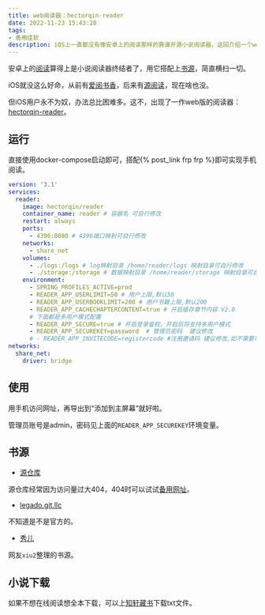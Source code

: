 ```yaml
---
title: web阅读器：hectorqin-reader
date: 2022-11-23 15:43:28
tags: 
- 善用佳软
description: iOS上一直都没有像安卓上的阅读那样的靠谱开源小说阅读器，这回介绍一个web版。
---
```

安卓上的[阅读](https://github.com/gedoor/legado)算得上是小说阅读器终结者了，用它搭配上[书源](https://gedoor.github.io/blog/tags/%E4%B9%A6%E6%BA%90)，简直横扫一切。

iOS就没这么好命，从前有[爱阅书香](https://mp.weixin.qq.com/s/fSvBGlbljxCOcNp3ZbjvVw)，后来有[源阅读](https://github.com/kaich/Yuedu)，现在啥也没。

但iOS用户永不为奴，办法总比困难多。这不，出现了一作web版的阅读器：[hectorqin-reader](https://github.com/hectorqin/reader)。

## 运行

直接使用docker-compose启动即可，搭配{% post_link frp frp %}即可实现手机阅读。

```yaml
version: '3.1'
services:
  reader:
    image: hectorqin/reader
    container_name: reader # 容器名 可自行修改
    restart: always
    ports:
      - 4396:8080 # 4396端口映射可自行修改
    networks:
      - share_net
    volumes:
      - ./logs:/logs # log映射目录 /home/reader/logs 映射目录可自行修改
      - ./storage:/storage # 数据映射目录 /home/reader/storage 映射目录可自行修改
    environment:
      - SPRING_PROFILES_ACTIVE=prod
      - READER_APP_USERLIMIT=50 # 用户上限,默认50
      - READER_APP_USERBOOKLIMIT=200 # 用户书籍上限,默认200
      - READER_APP_CACHECHAPTERCONTENT=true # 开启缓存章节内容 V2.0
      # 下面都是多用户模式配置
      - READER_APP_SECURE=true # 开启登录鉴权，开启后将支持多用户模式
      - READER_APP_SECUREKEY=password  # 管理员密码  建议修改
      # - READER_APP_INVITECODE=registercode #注册邀请码 建议修改,如不需要可注释或      
networks:
  share_net:
    driver: bridge
```

## 使用

用手机访问网址，再导出到“添加到主屏幕”就好啦。

管理员账号是admin，密码见上面的`READER_APP_SECUREKEY`环境变量。

## 书源

- [源仓库](http://yck.mumuceo.com/)

源仓库经常因为访问量过大404，404时可以试试[备用网址](http://YckCeo.Vip)。

- [legado.git.llc](https://legado.git.llc/)

不知道是不是官方的。

- [秀儿](https://github.com/XIU2/Yuedu)

网友`xiu2`整理的书源。

## 小说下载

如果不想在线阅读想全本下载，可以上[知轩藏书](http://zxcs.me/)下载txt文件。
